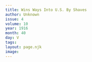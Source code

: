 ```yaml
---
title: Wins Ways Into U.S. By Shaves
author: Unknown
issue: 4
volume: 10
year: 1916
month: 40
day: V
tags:
layout: page.njk
image:
---
```


